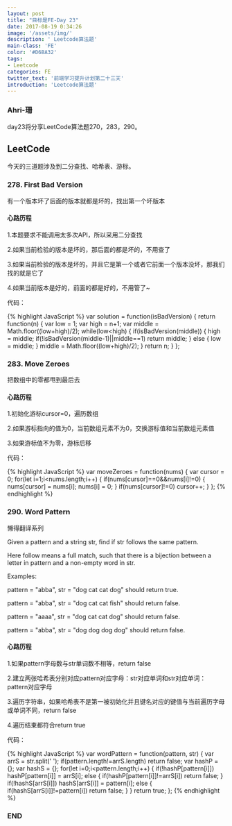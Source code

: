 ```yaml
---
layout: post
title: "目标是FE-Day 23"
date: 2017-08-19 0:34:26
image: '/assets/img/'
description: ' Leetcode算法题'
main-class: 'FE'
color: '#D6BA32'
tags:
- Leetcode
categories: FE
twitter_text: '前端学习提升计划第二十三天'
introduction: 'Leetcode算法题'
---
```


### Ahri-珊

day23将分享LeetCode算法题270，283，290。

## LeetCode

今天的三道题涉及到二分查找、哈希表、游标。

### 278. First Bad Version

有一个版本坏了后面的版本就都是坏的，找出第一个坏版本

#### 心路历程

1.本题要求不能调用太多次API，所以采用二分查找

 2.如果当前检验的版本是坏的，那后面的都是坏的，不用查了
 
 3.如果当前检验的版本是坏的，并且它是第一个或者它前面一个版本没坏，那我们找的就是它了
 
 4.如果当前版本是好的，前面的都是好的，不用管了~

代码：

{% highlight JavaScript %}
var solution = function(isBadVersion) {
    return function(n) {
        var low = 1;
        var high = n+1;
        var middle = Math.floor((low+high)/2);
        while(low<high)
            {
                if(isBadVersion(middle))
                    {
                         high = middle;
                            if(!isBadVersion(middle-1)||middle==1)
                                return middle;
                    }
                else
                    {
                        low = middle;
                    }
                middle = Math.floor((low+high)/2);
            }
        return n;
    }
};

### 283. Move Zeroes

把数组中的零都甩到最后去

#### 心路历程

 1.初始化游标cursor=0，遍历数组
 
 2.如果游标指向的值为0，当前数组元素不为0，交换游标值和当前数组元素值
 
 3.如果游标值不为零，游标后移

代码：

{% highlight JavaScript %}
var moveZeroes = function(nums) {
    var cursor = 0;
    for(let i=1;i<nums.length;i++)
        {
            if(nums[cursor]==0&&nums[i]!=0)
                {
                    nums[cursor] = nums[i];
                    nums[i] = 0;
                }
            if(nums[cursor]!=0)
                cursor++;
        }
};
{% endhighlight %}

### 290. Word Pattern

懒得翻译系列

Given a pattern and a string str, find if str follows the same pattern.

Here follow means a full match, such that there is a bijection between a letter in pattern and a non-empty word in str.

Examples:

pattern = "abba", str = "dog cat cat dog" should return true.

pattern = "abba", str = "dog cat cat fish" should return false.

pattern = "aaaa", str = "dog cat cat dog" should return false.

pattern = "abba", str = "dog dog dog dog" should return false.

#### 心路历程

 1.如果pattern字母数与str单词数不相等，return false
 
 2.建立两张哈希表分别对应pattern对应字母：str对应单词和str对应单词：pattern对应字母
 
 3.遍历字符串，如果哈希表不是第一被初始化并且键名对应的键值与当前遍历字母或单词不同，return false
 
 4.遍历结束都符合return true

代码：

{% highlight JavaScript %}
var wordPattern = function(pattern, str) {
    var arrS = str.split(' ');
    if(pattern.length!=arrS.length)
        return false;
    var hashP = {};
    var hashS = {};
    for(let i=0;i<pattern.length;i++)
        {
            if(!hashP[pattern[i]])
                hashP[pattern[i]] = arrS[i];
            else
                {
                    if(hashP[pattern[i]]!=arrS[i])
                        return false;
                }
            if(!hashS[arrS[i]])
                hashS[arrS[i]] = pattern[i];
            else
                {
                    if(hashS[arrS[i]]!=pattern[i])
                        return false;
                }
        }
    return true;
};
{% endhighlight %}

### END